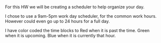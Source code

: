 For this HW we will be creating a scheduler to help organize your day.

I chose to use a 9am-5pm work day scheduler, for the common work hours. However could even go up to 24 hours for a full day.

I have color coded the time blocks to Red when it is past the time. Green when it is upcoming. Blue when it is currently that hour.


